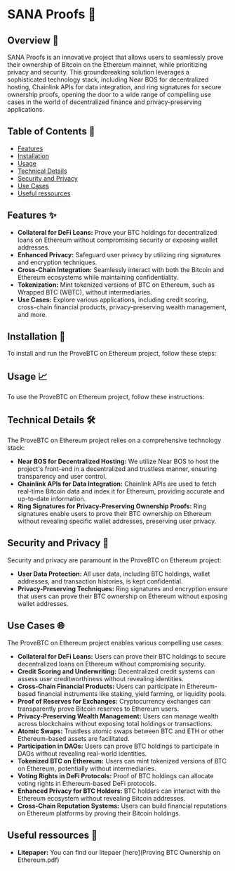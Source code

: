 # SANA Proofs 🚀

## Overview 🌟

SANA Proofs is an innovative project that allows users to seamlessly prove their ownership of Bitcoin on the Ethereum mainnet, while prioritizing privacy and security. This groundbreaking solution leverages a sophisticated technology stack, including Near BOS for decentralized hosting, Chainlink APIs for data integration, and ring signatures for secure ownership proofs, opening the door to a wide range of compelling use cases in the world of decentralized finance and privacy-preserving applications.

## Table of Contents 📑

- [Features](#features)
- [Installation](#installation)
- [Usage](#usage)
- [Technical Details](#technical-details)
- [Security and Privacy](#security-and-privacy)
- [Use Cases](#use-cases)
- [Useful ressources](#useful-ressources)

## Features ✨

- **Collateral for DeFi Loans:** Prove your BTC holdings for decentralized loans on Ethereum without compromising security or exposing wallet addresses.
- **Enhanced Privacy:** Safeguard user privacy by utilizing ring signatures and encryption techniques.
- **Cross-Chain Integration:** Seamlessly interact with both the Bitcoin and Ethereum ecosystems while maintaining confidentiality.
- **Tokenization:** Mint tokenized versions of BTC on Ethereum, such as Wrapped BTC (WBTC), without intermediaries.
- **Use Cases:** Explore various applications, including credit scoring, cross-chain financial products, privacy-preserving wealth management, and more.

## Installation 🚀

To install and run the ProveBTC on Ethereum project, follow these steps:


## Usage 📈

To use the ProveBTC on Ethereum project, follow these instructions:


## Technical Details 🛠️

The ProveBTC on Ethereum project relies on a comprehensive technology stack:

- **Near BOS for Decentralized Hosting:** We utilize Near BOS to host the project's front-end in a decentralized and trustless manner, ensuring transparency and user control.
- **Chainlink APIs for Data Integration:** Chainlink APIs are used to fetch real-time Bitcoin data and index it for Ethereum, providing accurate and up-to-date information.
- **Ring Signatures for Privacy-Preserving Ownership Proofs:** Ring signatures enable users to prove their BTC ownership on Ethereum without revealing specific wallet addresses, preserving user privacy.

## Security and Privacy 🔐

Security and privacy are paramount in the ProveBTC on Ethereum project:

- **User Data Protection:** All user data, including BTC holdings, wallet addresses, and transaction histories, is kept confidential.
- **Privacy-Preserving Techniques:** Ring signatures and encryption ensure that users can prove their BTC ownership on Ethereum without exposing wallet addresses.

## Use Cases 🌐

The ProveBTC on Ethereum project enables various compelling use cases:

- **Collateral for DeFi Loans:** Users can prove their BTC holdings to secure decentralized loans on Ethereum without compromising security.
- **Credit Scoring and Underwriting:** Decentralized credit systems can assess user creditworthiness without revealing identities.
- **Cross-Chain Financial Products:** Users can participate in Ethereum-based financial instruments like staking, yield farming, or liquidity pools.
- **Proof of Reserves for Exchanges:** Cryptocurrency exchanges can transparently prove Bitcoin reserves to Ethereum users.
- **Privacy-Preserving Wealth Management:** Users can manage wealth across blockchains without exposing total holdings or transactions.
- **Atomic Swaps:** Trustless atomic swaps between BTC and ETH or other Ethereum-based assets are facilitated.
- **Participation in DAOs:** Users can prove BTC holdings to participate in DAOs without revealing real-world identities.
- **Tokenized BTC on Ethereum:** Users can mint tokenized versions of BTC on Ethereum, potentially without intermediaries.
- **Voting Rights in DeFi Protocols:** Proof of BTC holdings can allocate voting rights in Ethereum-based DeFi protocols.
- **Enhanced Privacy for BTC Holders:** BTC holders can interact with the Ethereum ecosystem without revealing Bitcoin addresses.
- **Cross-Chain Reputation Systems:** Users can build financial reputations on Ethereum platforms by proving their Bitcoin holdings.

## Useful ressources 📜

- **Litepaper:** You can find our litepaer [here](Proving BTC Ownership on Ethereum.pdf)
